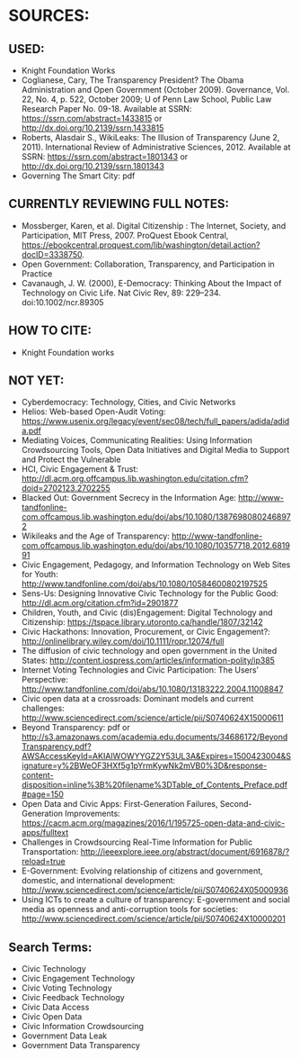 # SOURCES:

## USED:
- Knight Foundation Works
- Coglianese, Cary, The Transparency President? The Obama Administration and Open Government (October 2009). Governance, Vol. 22, No. 4, p. 522, October 2009; U of Penn Law School, Public Law Research Paper No. 09-18. Available at SSRN: https://ssrn.com/abstract=1433815 or http://dx.doi.org/10.2139/ssrn.1433815
- Roberts, Alasdair S., WikiLeaks: The Illusion of Transparency (June 2, 2011). International Review of Administrative Sciences, 2012. Available at SSRN: https://ssrn.com/abstract=1801343 or http://dx.doi.org/10.2139/ssrn.1801343
- Governing The Smart City: pdf

## CURRENTLY REVIEWING FULL NOTES:
- Mossberger, Karen, et al. Digital Citizenship : The Internet, Society, and Participation, MIT Press, 2007. ProQuest Ebook Central, https://ebookcentral.proquest.com/lib/washington/detail.action?docID=3338750.
- Open Government: Collaboration, Transparency, and Participation in Practice
- Cavanaugh, J. W. (2000), E-Democracy: Thinking About the Impact of Technology on Civic Life. Nat Civic Rev, 89: 229–234. doi:10.1002/ncr.89305

## HOW TO CITE:
- Knight Foundation works

## NOT YET:
- Cyberdemocracy: Technology, Cities, and Civic Networks
- Helios: Web-based Open-Audit Voting: https://www.usenix.org/legacy/event/sec08/tech/full_papers/adida/adida.pdf
- Mediating Voices, Communicating Realities: Using Information Crowdsourcing Tools, Open Data Initiatives and Digital Media to Support and Protect the Vulnerable
- HCI, Civic Engagement & Trust: http://dl.acm.org.offcampus.lib.washington.edu/citation.cfm?doid=2702123.2702255
- Blacked Out: Government Secrecy in the Information Age: http://www-tandfonline-com.offcampus.lib.washington.edu/doi/abs/10.1080/13876980802468972
- Wikileaks and the Age of Transparency: http://www-tandfonline-com.offcampus.lib.washington.edu/doi/abs/10.1080/10357718.2012.681991
- Civic Engagement, Pedagogy, and Information Technology on Web Sites for Youth: http://www.tandfonline.com/doi/abs/10.1080/10584600802197525
- Sens-Us: Designing Innovative Civic Technology for the Public Good: http://dl.acm.org/citation.cfm?id=2901877
- Children, Youth, and Civic (dis)Engagement: Digital Technology and Citizenship: https://tspace.library.utoronto.ca/handle/1807/32142
- Civic Hackathons: Innovation, Procurement, or Civic Engagement?: http://onlinelibrary.wiley.com/doi/10.1111/ropr.12074/full
- The diffusion of civic technology and open government in the United States: http://content.iospress.com/articles/information-polity/ip385
- Internet Voting Technologies and Civic Participation: The Users’ Perspective: http://www.tandfonline.com/doi/abs/10.1080/13183222.2004.11008847
- Civic open data at a crossroads: Dominant models and current challenges: http://www.sciencedirect.com/science/article/pii/S0740624X15000611
- Beyond Transparency: pdf or http://s3.amazonaws.com/academia.edu.documents/34686172/BeyondTransparency.pdf?AWSAccessKeyId=AKIAIWOWYYGZ2Y53UL3A&Expires=1500423004&Signature=y%2BWeOF3HXf5g1pYrmKywNk2mVB0%3D&response-content-disposition=inline%3B%20filename%3DTable_of_Contents_Preface.pdf#page=150
- Open Data and Civic Apps: First-Generation Failures, Second-Generation Improvements: https://cacm.acm.org/magazines/2016/1/195725-open-data-and-civic-apps/fulltext
- Challenges in Crowdsourcing Real-Time Information for Public Transportation: http://ieeexplore.ieee.org/abstract/document/6916878/?reload=true
- E-Government: Evolving relationship of citizens and government, domestic, and international development: http://www.sciencedirect.com/science/article/pii/S0740624X05000936
- Using ICTs to create a culture of transparency: E-government and social media as openness and anti-corruption tools for societies: http://www.sciencedirect.com/science/article/pii/S0740624X10000201

## Search Terms:
- Civic Technology
- Civic Engagement Technology
- Civic Voting Technology
- Civic Feedback Technology
- Civic Data Access
- Civic Open Data
- Civic Information Crowdsourcing
- Government Data Leak
- Government Data Transparency
